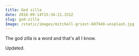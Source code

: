 ```yaml
---
title: God zilla
date: 2016-09-14T15:34:11.331Z
slug: god-zilla
Image: /static/images/mitchell-griest-687949-unsplash.jpg
---
```

The god zilla is a word and that's all I know.

Updated.
